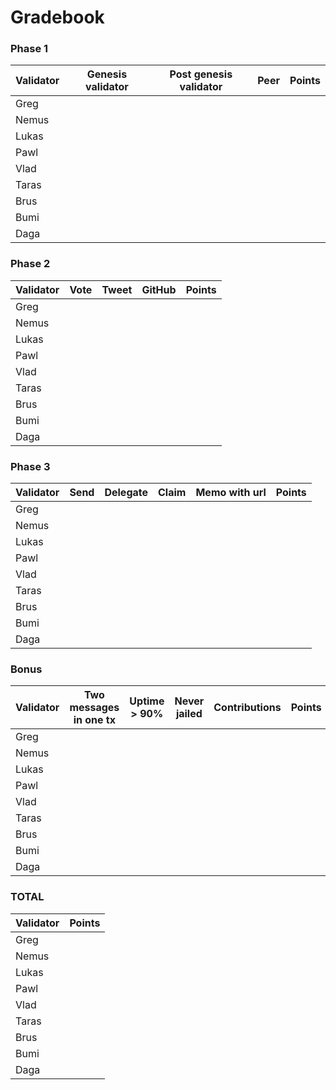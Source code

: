 # Gradebook


### Phase 1

| Validator  | Genesis validator | Post genesis validator | Peer | Points |
|------------|:-----------------:|:----------------------:|:----:|:------:|
| Greg     |              |                        |     |      |
| Nemus  |                  |                        |      |      |
| Lukas    |                  |                        |     |      |
| Pawl        |                  |                        |      |      |
| Vlad |                   |                       |      |      |
| Taras     |                   |                       |      |      |
| Brus     |                   |                       |      |      |
| Bumi     |                   |                       |      |      |
| Daga     |                   |                       |      |      |

### Phase 2

| Validator  | Vote | Tweet | GitHub | Points |
|------------|:-----------------:|:----------------------:|:----:|:------:|
| Greg     |              |                        |     |      |
| Nemus  |                  |                        |      |      |
| Lukas    |                  |                        |     |      |
| Pawl        |                  |                        |      |      |
| Vlad |                   |                       |      |      |
| Taras     |                   |                       |      |      |
| Brus     |                   |                       |      |      |
| Bumi     |                   |                       |      |      |
| Daga     |                   |                       |      |      |


### Phase 3

| Validator  | Send | Delegate | Claim | Memo with url | Points |
|------------|:----:|:--------:|:-----:|:-------------:|:------:|
| Greg     |              |                        |     |      |
| Nemus  |                  |                        |      |      |
| Lukas    |                  |                        |     |      |
| Pawl        |                  |                        |      |      |
| Vlad |                   |                       |      |      |
| Taras     |                   |                       |      |      |
| Brus     |                   |                       |      |      |
| Bumi     |                   |                       |      |      |
| Daga     |                   |                       |      |      |


### Bonus

| Validator  | Two messages in one tx | Uptime > 90% | Never jailed | Contributions | Points |
|------------|:----------------------:|:------------:|:------------:|:-------------:|:------:|
| Greg     |              |                        |     |      |
| Nemus  |                  |                        |      |      |
| Lukas    |                  |                        |     |      |
| Pawl        |                  |                        |      |      |
| Vlad |                   |                       |      |      |
| Taras     |                   |                       |      |      |
| Brus     |                   |                       |      |      |
| Bumi     |                   |                       |      |      |
| Daga     |                   |                       |      |      |

### TOTAL

| Validator  | Points |
|------------|:------:|
| Greg     |              |                        |     |      |
| Nemus  |                  |                        |      |      |
| Lukas    |                  |                        |     |      |
| Pawl        |                  |                        |      |      |
| Vlad |                   |                       |      |      |
| Taras     |                   |                       |      |      |
| Brus     |                   |                       |      |      |
| Bumi     |                   |                       |      |      |
| Daga     |                   |                       |      |      |
